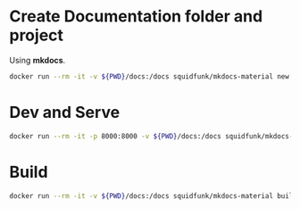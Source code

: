 # Create Documentation folder and project

Using **mkdocs**.

```bash
docker run --rm -it -v ${PWD}/docs:/docs squidfunk/mkdocs-material new .
```

# Dev and Serve

```bash
docker run --rm -it -p 8000:8000 -v ${PWD}/docs:/docs squidfunk/mkdocs-material
```

# Build 

```bash
docker run --rm -it -v ${PWD}/docs:/docs squidfunk/mkdocs-material build
```